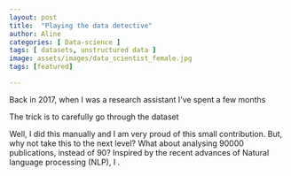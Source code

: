 ```yaml
---
layout: post
title:  "Playing the data detective"
author: Aline
categories: [ Data-science ]
tags: [ datasets, unstructured data ]
image: assets/images/data_scientist_female.jpg
tags: [featured]

---
```



Back in 2017, when I was a research assistant  I've spent a few months

The trick is to carefully go through the dataset

Well, I did this manually and I am very proud of this small contribution. But, why not take this to the next level? What about analysing 90000 publications, instead of 90? Inspired by the recent advances of Natural language processing (NLP), I .
